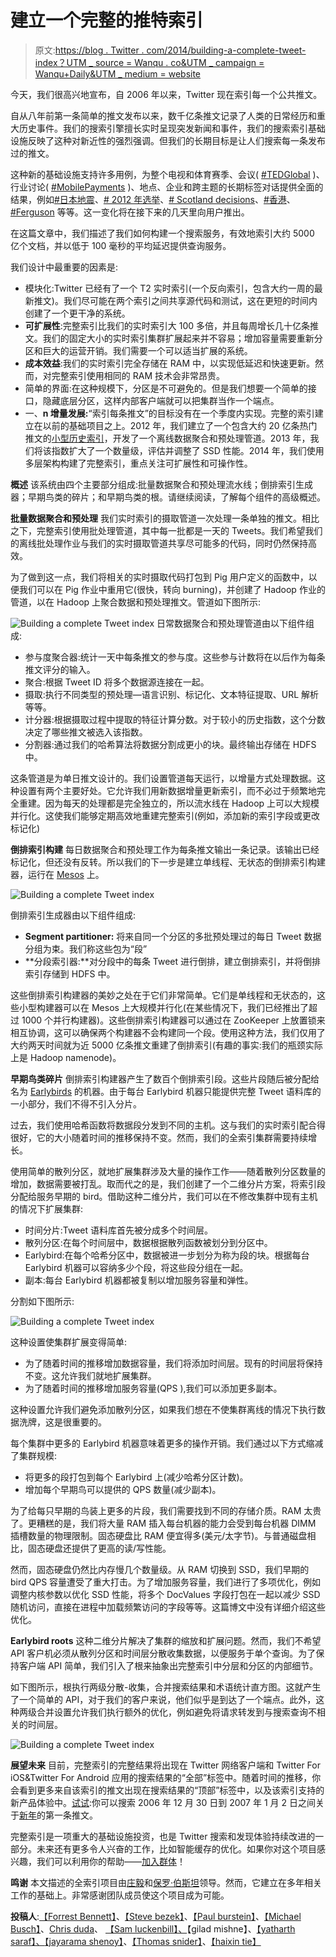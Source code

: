 # 建立一个完整的推特索引

> 原文:[https://blog . Twitter . com/2014/building-a-complete-tweet-index？UTM _ source = Wanqu . co&UTM _ campaign = Wanqu+Daily&UTM _ medium = website](https://blog.twitter.com/2014/building-a-complete-tweet-index?utm_source=wanqu.co&utm_campaign=Wanqu+Daily&utm_medium=website)

今天，我们很高兴地宣布，自 2006 年以来，Twitter 现在索引每一个公共推文。

自从八年前第一条简单的推文发布以来，数千亿条推文记录了人类的日常经历和重大历史事件。我们的搜索引擎擅长实时呈现突发新闻和事件，我们的搜索索引基础设施反映了这种对新近性的强烈强调。但我们的长期目标是让人们搜索每一条发布过的推文。

这种新的基础设施支持许多用例，为整个电视和体育赛季、会议( [#TEDGlobal](https://twitter.com/search?f=realtime&q=%23tedglobal%20until%3A2013-06-15) )、行业讨论( [#MobilePayments](https://twitter.com/search?f=realtime&q=%23mobilepayments%20until%3A2014-11-10) )、地点、企业和跨主题的长期标签对话提供全面的结果，例如[#日本地震](https://twitter.com/search?f=realtime&q=%23japanearthquake%20until%3A2011-03-11_14%3A15%3A00_PST)、[# 2012 年选举](https://twitter.com/search?f=realtime&q=%23Election2012%20until%3A2012-11-07)、[# Scotland decisions](https://twitter.com/search?f=realtime&q=%23scotlanddecides%20until%3A2014-09-17)、[#香港](https://twitter.com/search?f=realtime&q=%23HongKong%20until%3A2014-09-28_15%3A49%3A07_PST)、 [#Ferguson](https://twitter.com/search?f=realtime&q=%23ferguson%20until%3A2014-08-19_05%3A15%3A10_PST) 等等。这一变化将在接下来的几天里向用户推出。

在这篇文章中，我们描述了我们如何构建一个搜索服务，有效地索引大约 5000 亿个文档，并以低于 100 毫秒的平均延迟提供查询服务。

我们设计中最重要的因素是:

*   模块化:Twitter 已经有了一个 T2 实时索引(一个反向索引，包含大约一周的最新推文)。我们尽可能在两个索引之间共享源代码和测试，这在更短的时间内创建了一个更干净的系统。
*   **可扩展性**:完整索引比我们的实时索引大 100 多倍，并且每周增长几十亿条推文。我们的固定大小的实时索引集群扩展起来并不容易；增加容量需要重新分区和巨大的运营开销。我们需要一个可以适当扩展的系统。
*   **成本效益**:我们的实时索引完全存储在 RAM 中，以实现低延迟和快速更新。然而，对完整索引使用相同的 RAM 技术会非常昂贵。
*   简单的界面:在这种规模下，分区是不可避免的。但是我们想要一个简单的接口，隐藏底层分区，这样内部客户端就可以把集群当作一个端点。
*   一、**n 增量发展:**“索引每条推文”的目标没有在一个季度内实现。完整的索引建立在以前的基础项目之上。2012 年，我们建立了一个包含大约 20 亿条热门推文的[小型历史索引](https://blog.twitter.com/2013/now-showing-older-tweets-in-search-results)，开发了一个离线数据聚合和预处理管道。2013 年，我们将该指数扩大了一个数量级，评估并调整了 SSD 性能。2014 年，我们使用多层架构构建了完整索引，重点关注可扩展性和可操作性。

**概述**
该系统由四个主要部分组成:批量数据聚合和预处理流水线；倒排索引生成器；早期鸟类的碎片；和早期鸟类的根。请继续阅读，了解每个组件的高级概述。

**批量数据聚合和预处理**
我们实时索引的摄取管道一次处理一条单独的推文。相比之下，完整索引使用批处理管道，其中每一批都是一天的 Tweets。我们希望我们的离线批处理作业与我们的实时摄取管道共享尽可能多的代码，同时仍然保持高效。

为了做到这一点，我们将相关的实时摄取代码打包到 Pig 用户定义的函数中，以便我们可以在 Pig 作业中重用它(很快，转向 burning)，并创建了 Hadoop 作业的管道，以在 Hadoop 上聚合数据和预处理推文。管道如下图所示:

![Building a complete Tweet index  ](../Images/05ce3d2ae89cc21acdba2986ee140e43.png) 日常数据聚合和预处理管道由以下组件组成:

*   参与度聚合器:统计一天中每条推文的参与度。这些参与计数将在以后作为每条推文评分的输入。
*   聚合:根据 Tweet ID 将多个数据源连接在一起。
*   摄取:执行不同类型的预处理—语言识别、标记化、文本特征提取、URL 解析等等。
*   计分器:根据摄取过程中提取的特征计算分数。对于较小的历史指数，这个分数决定了哪些推文被选入该指数。
*   分割器:通过我们的哈希算法将数据分割成更小的块。最终输出存储在 HDFS 中。

这条管道是为单日推文设计的。我们设置管道每天运行，以增量方式处理数据。这种设置有两个主要好处。它允许我们用新数据增量更新索引，而不必过于频繁地完全重建。因为每天的处理都是完全独立的，所以流水线在 Hadoop 上可以大规模并行化。这使我们能够定期高效地重建完整索引(例如，添加新的索引字段或更改标记化)

**倒排索引构建**
每日数据聚合和预处理工作为每条推文输出一条记录。该输出已经标记化，但还没有反转。所以我们的下一步是建立单线程、无状态的倒排索引构建器，运行在 [Mesos](https://blog.twitter.com/2013/mesos-graduates-from-apache-incubation) 上。

![Building a complete Tweet index  ](../Images/231ad6670a3d8de77548373c1fc01e0f.png)

倒排索引生成器由以下组件组成:

*   **Segment partitioner:** 将来自同一个分区的多批预处理过的每日 Tweet 数据分组为束。我们称这些包为“段”
*   **分段索引器:**对分段中的每条 Tweet 进行倒排，建立倒排索引，并将倒排索引存储到 HDFS 中。

这些倒排索引构建器的美妙之处在于它们非常简单。它们是单线程和无状态的，这些小型构建器可以在 Mesos 上大规模并行化(在某些情况下，我们已经推出了超过 1000 个并行构建器)。这些倒排索引构建器可以通过在 ZooKeeper 上放置锁来相互协调，这可以确保两个构建器不会构建同一个段。使用这种方法，我们仅用了大约两天时间就为近 5000 亿条推文重建了倒排索引(有趣的事实:我们的瓶颈实际上是 Hadoop namenode)。

**早期鸟类碎片**
倒排索引构建器产生了数百个倒排索引段。这些片段随后被分配给名为 [Earlybirds](https://engineering.twitter.com/research/publication/earlybird-real-time-search-at-twitter) 的机器。由于每台 Earlybird 机器只能提供完整 Tweet 语料库的一小部分，我们不得不引入分片。

过去，我们使用哈希函数将数据段分发到不同的主机。这与我们的实时索引配合得很好，它的大小随着时间的推移保持不变。然而，我们的全索引集群需要持续增长。

使用简单的散列分区，就地扩展集群涉及大量的操作工作——随着散列分区数量的增加，数据需要被打乱。取而代之的是，我们创建了一个二维分片方案，将索引段分配给服务早期的 bird。借助这种二维分片，我们可以在不修改集群中现有主机的情况下扩展集群:

*   时间分片:Tweet 语料库首先被分成多个时间层。
*   散列分区:在每个时间层中，数据根据散列函数被划分到分区中。
*   Earlybird:在每个哈希分区中，数据被进一步划分为称为段的块。根据每台 Earlybird 机器可以容纳多少个段，将这些段分组在一起。
*   副本:每台 Earlybird 机器都被复制以增加服务容量和弹性。

分割如下图所示:

![Building a complete Tweet index  ](../Images/409a6d917f7860d1cca74791c7197d1a.png)

这种设置使集群扩展变得简单:

*   为了随着时间的推移增加数据容量，我们将添加时间层。现有的时间层将保持不变。这允许我们就地扩展集群。
*   为了随着时间的推移增加服务容量(QPS ),我们可以添加更多副本。

这种设置允许我们避免添加散列分区，如果我们想在不使集群离线的情况下执行数据洗牌，这是很重要的。

每个集群中更多的 Earlybird 机器意味着更多的操作开销。我们通过以下方式缩减了集群规模:

*   将更多的段打包到每个 Earlybird 上(减少哈希分区计数)。
*   增加每个早期鸟可以提供的 QPS 数量(减少副本)。

为了给每只早期的鸟装上更多的片段，我们需要找到不同的存储介质。RAM 太贵了。更糟糕的是，我们将大量 RAM 插入每台机器的能力会受到每台机器 DIMM 插槽数量的物理限制。固态硬盘比 RAM 便宜得多(美元/太字节)。与普通磁盘相比，固态硬盘还提供了更高的读/写性能。

然而，固态硬盘仍然比内存慢几个数量级。从 RAM 切换到 SSD，我们早期的 bird QPS 容量遭受了重大打击。为了增加服务容量，我们进行了多项优化，例如调整内核参数以优化 SSD 性能，将多个 DocValues 字段打包在一起以减少 SSD 随机访问，直接在进程中加载频繁访问的字段等等。这篇博文中没有详细介绍这些优化。

**Earlybird roots**
这种二维分片解决了集群的缩放和扩展问题。然而，我们不希望 API 客户机必须从散列分区和时间层分散收集数据，以便服务于单个查询。为了保持客户端 API 简单，我们引入了根来抽象出完整索引中分层和分区的内部细节。

如下图所示，根执行两级分散-收集，合并搜索结果和术语统计直方图。这就产生了一个简单的 API，对于我们的客户来说，他们似乎是到达了一个端点。此外，这种两级合并设置允许我们执行额外的优化，例如避免将请求转发到与搜索查询不相关的时间层。

![Building a complete Tweet index  ](../Images/31eaf5e947cc51327d79c259f899c03e.png)

**展望未来**
目前，完整索引的完整结果将出现在 Twitter 网络客户端和 Twitter For iOS&Twitter For Android 应用的搜索结果的“全部”标签中。随着时间的推移，你会看到更多来自该索引的推文出现在搜索结果的“顶部”标签中，以及该索引支持的新产品体验中。[试试](https://twitter.com/search-advanced):你可以搜索 2006 年 12 月 30 日到 2007 年 1 月 2 日之间关于[新年](https://twitter.com/search?f=realtime&q=New%20Years%20until%3A2007-01-03%20since%3A2006-12-30&src=typd)的第一条推文。

完整索引是一项重大的基础设施投资，也是 Twitter 搜索和发现体验持续改进的一部分。未来还有更多令人兴奋的工作，比如智能缓存的优化。如果你对这个项目感兴趣，我们可以利用你的帮助——[加入群体](https://about.twitter.com/careers)！

**鸣谢**
本文描述的全索引项目由[庄毅](https://twitter.com/yz)和[保罗·伯斯坦](https://twitter.com/pasha407)领导。然而，它建立在多年相关工作的基础上。非常感谢团队成员使这个项目成为可能。

**投稿人**:[【Forrest Bennett】](https://twitter.com/ForrestHBennett)、[【Steve bezek】](https://twitter.com/SteveBezek)、[【Paul burstein】](https://twitter.com/pasha407)、[【Michael Busch】](https://twitter.com/michibusch)、[Chris duda](https://twitter.com/cdudte)、 [【Sam luckenbill】、](https://twitter.com/sam)【gilad mishne】、[【yatharth saraf】、](https://twitter.com/ysaraf)[【jayarama shenoy】](https://twitter.com/eecraft)、[【Thomas snider】](https://twitter.com/tjps636)、[【haixin tie】](https://twitter.com/tiehx)